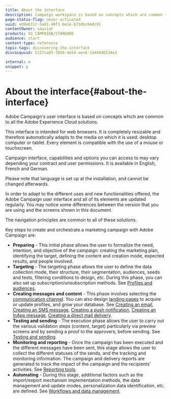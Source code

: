 ```yaml
---
title: About the interface
description: Campaign workspace is based on concepts which are common to all the Adobe Experience Cloud solutions..
page-status-flag: never-activated
uuid: ed9e631c-5ad1-49f1-be1e-b710bc64dc91
contentOwner: sauviat
products: SG_CAMPAIGN/STANDARD
audience: start
content-type: reference
topic-tags: discovering-the-interface
discoiquuid: 5227ca05-3856-4e54-aec6-14444d6534e3

internal: n
snippet: y
---
```


# About the interface{#about-the-interface}

Adobe Campaign's user interface is based on concepts which are common to all the Adobe Experience Cloud solutions.

This interface is intended for web browsers. It is completely resizable and therefore automatically adapts to the media on which it is used: desktop computer or tablet. Every element is compatible with the use of a mouse or touchscreen.

Campaign interface, capabilities and options you can access to may vary depending your contract and user permissions. It is available in English, French and German.

Please note that language is set up at the installation, and cannot be changed afterwards.

In order to adapt to the different uses and new functionalities offered, the Adobe Campaign user interface and all of its elements are updated regularly. You may notice some differences between the version that you are using and the screens shown in this document.

The navigation principles are common to all of these solutions.

Key steps to create and orchestrate a marketing campaign with Adobe Campaign are:

* **Preparing** - This initial phase allows the user to formalize the need, intention, and objective of the campaign: creating the marketing plan, identifying the target, defining the content and creation mode, expected results, and people involved.
* **Targeting** - The targeting phase allows the user to define the data collection mode, their structure, their segmentation, audiences, seeds and tests, filtering conditions to design, etc. During this phase, you can also set up subscription/unsubscription methods. See [Profiles and audiences](../../audiences/using/about-profiles.md).
* **Creating messages and content** - This phase involves selecting the [communication channel](../../channels/using/discovering-communication-channels.md). You can also design [landing pages](../../channels/using/getting-started-with-landing-pages.md) to acquire or update profiles, and grow your database. See [Creating an email](../../channels/using/creating-an-email.md), [Creating an SMS message](../../channels/using/creating-an-sms-message.md), [Creating a push notification](../../channels/using/preparing-and-sending-a-push-notification.md), [Creating an InApp message](../../channels/using/about-in-app-messaging.md), [Creating a direct mail delivery](../../channels/using/creating-the-direct-mail.md).
* **Testing and sending** - The execution phase allows the user to carry out the various validation steps (content, target) particularly via preview screens and by sending a proof to the approvers, before sending. See [Testing and sending](../../sending/using/about-sending-messages-with-campaign.md).
* **Monitoring and reporting** - Once the campaign has been executed and the different messages have been sent, this stage allows the user to collect the different statuses of the sends, and the tracking and monitoring information. The campaign and delivery reports are generated to track the impact of the campaign and the recipients' activities. See [Reporting tools](../../reporting/using/about-dynamic-reports.md).
* **Automating** - During this stage, additional factors such as the import/export mechanism implementation methods, the data management and update modes, personalization data identification, etc. are defined. See [Workflows and data management](../../automating/using/discovering-workflows.md).